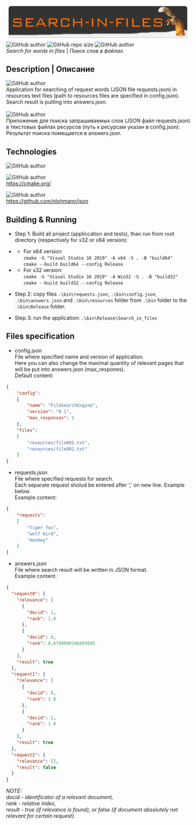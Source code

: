 ![# Search-in-files](search-in-files.png)<br>
![GitHub author](https://img.shields.io/badge/made_by-OldScripter-009919)
![GitHub repo size](https://img.shields.io/github/repo-size/OldScripter/Search-in-files)
![GitHub author](https://img.shields.io/badge/made_on-C++-red)
<br><i> Search for words in files</i> | <i> Поиск слов в файлах.</i>

## Description | Описание
![GitHub author](https://img.shields.io/badge/-ENG-blue)<br>
Application for searching of request words (JSON file requests.json) in resources text files (path to resources files are specified in config.json). Search result is putting into answers.json.<br><br>
![GitHub author](https://img.shields.io/badge/-RUS-red)<br>
Приложение для поиска запрашиваемых слов (JSON файл requests.json) в текстовых файлах ресурсов (путь к ресурсам указан в config.json). Результат поиска помещается в answers.json.
## Technologies
![GitHub author](https://img.shields.io/badge/C++-14-005199?style=for-the-badge)<br>

![GitHub author](https://img.shields.io/badge/CMake-3.22-005199?style=for-the-badge)<br>
https://cmake.org/<br>

![GitHub author](https://img.shields.io/badge/JSON-3.10.5-orange?style=for-the-badge)<br>
https://github.com/nlohmann/json<br>

## Building & Running
* Step 1: Build all project (appliccation and tests), than run from root directory (respectively for x32 or x64 version):<br>
* * For x64 version:<br>
`cmake -G "Visual Studio 16 2019" -A x64 -S . -B "build64"`<br>
`cmake --build build64 --config Release`<br>
* * For x32 version:<br>
`cmake -G "Visual Studio 16 2019" -A Win32 -S . -B "build32"`<br>
`cmake --build build32 --config Release`<br>

* Step 2: copy files `.\bin\requests.json`, `.\bin\config.json`, `.\bin\answers.json` and `.\bin\resources` folder from `.\bin` folder to the `.\bin\Release` folder.
* Step 3: run the application:
`.\bin\Release\Search_in_files`<br>

## Files specification
* config.json<br>
File where specified name and version of application.<br>
Here you can also change the maximal quantity of relevant pages that will be put into answers.json (max_respones).<br>
Default content:<br>
```json
{
    "config": 
    {
        "name": "FileSearchEngine",
        "version": "0.1",
        "max_responses": 5
    },
    "files": 
    [
        "resources/file001.txt",
        "resources/file002.txt"
    ]
}
```

* requests.json<br>
File where specified requests for search.<br>
Each separate request sholud be entered after ',' on new line. Example below.<br>
Example content:<br>
```json
{
    "requests":
    [
        "tiger fox",
        "wolf bird",
        "monkey"
    ]
}
```
* answers.json<br>
File where search result will be written in JSON format.<br>
Example content:<br>
```json
{
  "request0": {
    "relevance": [
      {
        "docid": 1,
        "rank": 1.0
      },
      {
        "docid": 0,
        "rank": 0.6700000166893005
      }
    ],
    "result": true
  },
  "request1": {
    "relevance": [
      {
        "docid": 0,
        "rank": 1.0
      },
      {
        "docid": 1,
        "rank": 1.0
      }
    ],
    "result": true
  },
  "request2": {
    "relevance": [],
    "result": false
  }
}
```
<i>NOTE:<br>docid - identificator of a relevant document,<br>rank - relative index,<br>result - true (if relevance is found), or false (if document absolutely not relevant for certain request).</i>

